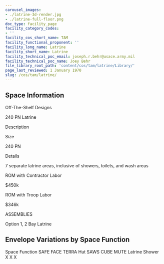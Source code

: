 ```yaml
---
carousel_images:
- ./latrine-3d-render.jpg
- ./latrine-full-floor.png
doc_type: facility_page
facility_category_codes:
- ''
facility_cos_short_name: TAM
facility_functional_proponent: ''
facility_long_name: Latrine
facility_short_name: Latrine
facility_technical_poc_email: joseph.r.behr@usace.army.mil
facility_technical_poc_name: Joey Behr
file_library_root_path: 'content/cos/tam/latrine/Library/'
page_last_reviewed: 1 January 1970
slug: /cos/tam/latrine/
---
```


## Space Information

Off-The-Shelf Designs

240 PN Latrine

Description

Size

240 PN

Details

7 separate latrine areas, inclusive of showers, toilets, and wash areas

ROM with Contractor Labor

\$450k

ROM with Troop Labor

\$346k

ASSEMBLIES

Option 1, 2 Bay Latrine

## Envelope Variations by Space Function

Space Function SAFE FACE TERRA Hut SAWS CUBE MUTE
Latrine Shower X X X